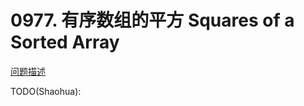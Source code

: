 # 0977. 有序数组的平方 Squares of a Sorted Array

[问题描述](https://leetcode.com/problems/squares-of-a-sorted-array)

TODO(Shaohua):